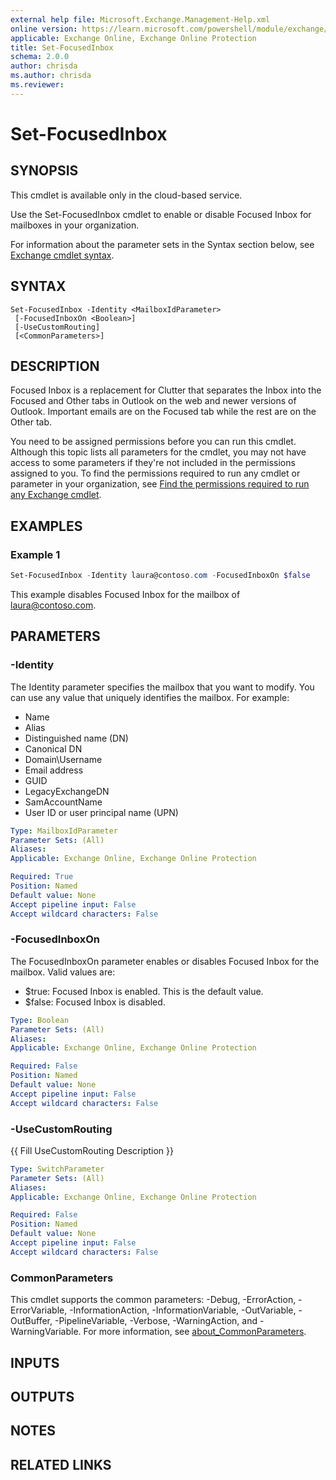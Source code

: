 ```yaml
---
external help file: Microsoft.Exchange.Management-Help.xml
online version: https://learn.microsoft.com/powershell/module/exchange/set-focusedinbox
applicable: Exchange Online, Exchange Online Protection
title: Set-FocusedInbox
schema: 2.0.0
author: chrisda
ms.author: chrisda
ms.reviewer:
---
```


# Set-FocusedInbox

## SYNOPSIS
This cmdlet is available only in the cloud-based service.

Use the Set-FocusedInbox cmdlet to enable or disable Focused Inbox for mailboxes in your organization.

For information about the parameter sets in the Syntax section below, see [Exchange cmdlet syntax](https://learn.microsoft.com/powershell/exchange/exchange-cmdlet-syntax).

## SYNTAX

```
Set-FocusedInbox -Identity <MailboxIdParameter>
 [-FocusedInboxOn <Boolean>]
 [-UseCustomRouting]
 [<CommonParameters>]
```

## DESCRIPTION
Focused Inbox is a replacement for Clutter that separates the Inbox into the Focused and Other tabs in Outlook on the web and newer versions of Outlook. Important emails are on the Focused tab while the rest are on the Other tab.

You need to be assigned permissions before you can run this cmdlet. Although this topic lists all parameters for the cmdlet, you may not have access to some parameters if they're not included in the permissions assigned to you. To find the permissions required to run any cmdlet or parameter in your organization, see [Find the permissions required to run any Exchange cmdlet](https://learn.microsoft.com/powershell/exchange/find-exchange-cmdlet-permissions).

## EXAMPLES

### Example 1
```powershell
Set-FocusedInbox -Identity laura@contoso.com -FocusedInboxOn $false
```

This example disables Focused Inbox for the mailbox of laura@contoso.com.

## PARAMETERS

### -Identity
The Identity parameter specifies the mailbox that you want to modify. You can use any value that uniquely identifies the mailbox. For example:

- Name
- Alias
- Distinguished name (DN)
- Canonical DN
- Domain\\Username
- Email address
- GUID
- LegacyExchangeDN
- SamAccountName
- User ID or user principal name (UPN)

```yaml
Type: MailboxIdParameter
Parameter Sets: (All)
Aliases:
Applicable: Exchange Online, Exchange Online Protection

Required: True
Position: Named
Default value: None
Accept pipeline input: False
Accept wildcard characters: False
```

### -FocusedInboxOn
The FocusedInboxOn parameter enables or disables Focused Inbox for the mailbox. Valid values are:

- $true: Focused Inbox is enabled. This is the default value.
- $false: Focused Inbox is disabled.

```yaml
Type: Boolean
Parameter Sets: (All)
Aliases:
Applicable: Exchange Online, Exchange Online Protection

Required: False
Position: Named
Default value: None
Accept pipeline input: False
Accept wildcard characters: False
```

### -UseCustomRouting
{{ Fill UseCustomRouting Description }}

```yaml
Type: SwitchParameter
Parameter Sets: (All)
Aliases:
Applicable: Exchange Online, Exchange Online Protection

Required: False
Position: Named
Default value: None
Accept pipeline input: False
Accept wildcard characters: False
```

### CommonParameters
This cmdlet supports the common parameters: -Debug, -ErrorAction, -ErrorVariable, -InformationAction, -InformationVariable, -OutVariable, -OutBuffer, -PipelineVariable, -Verbose, -WarningAction, and -WarningVariable. For more information, see [about_CommonParameters](https://go.microsoft.com/fwlink/p/?LinkID=113216).

## INPUTS

## OUTPUTS

## NOTES

## RELATED LINKS
